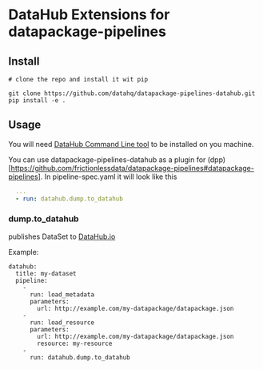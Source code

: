 # DataHub Extensions for datapackage-pipelines

## Install

```
# clone the repo and install it wit pip

git clone https://github.com/datahq/datapackage-pipelines-datahub.git
pip install -e .
```

## Usage

You will need [DataHub Command Line tool](http://docs.datahub.io/publishers/cli/#installation) to be installed on you machine.

You can use datapackage-pipelines-datahub as a plugin for (dpp)[https://github.com/frictionlessdata/datapackage-pipelines#datapackage-pipelines]. In pipeline-spec.yaml it will look like this

```yaml
  ...
  - run: datahub.dump.to_datahub
```

### dump.to_datahub

publishes DataSet to [DataHub.io](http://next.datahub.io/)

Example:

```
datahub:
  title: my-dataset
  pipeline:
    -
      run: load_metadata
      parameters:
        url: http://example.com/my-datapackage/datapackage.json
    -
      run: load_resource
      parameters:
        url: http://example.com/my-datapackage/datapackage.json
        resource: my-resource
    -
      run: datahub.dump.to_datahub
```
